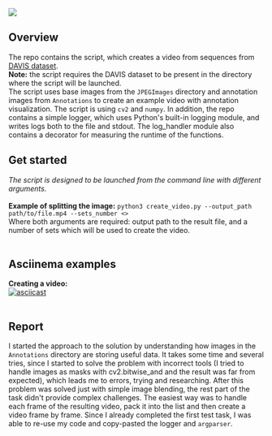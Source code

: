 <a href="https://codeclimate.com/github/iwatkot/slytest02/maintainability"><img src="https://api.codeclimate.com/v1/badges/f026010dd2a8a686d17c/maintainability" /></a>

## Overview
The repo contains the script, which creates a video from sequences from [DAVIS dataset](https://davischallenge.org/davis2017/code.html).<br>
**Note:** the script requires the DAVIS dataset to be present in the directory where the script will be launched.<br>
The script uses base images from the `JPEGImages` directory and annotation images from `Annotations` to create an example video with annotation visualization. The script is using `cv2` and `numpy`. In addition, the repo contains a simple logger, which uses Python's built-in logging module, and writes logs both to the file and stdout. The log_handler module also contains a decorator for measuring the runtime of the functions.<br>

## Get started
_The script is designed to be launched from the command line with different arguments._<br><br>
**Example of splitting the image:** `python3 create_video.py --output_path path/to/file.mp4 --sets_number <>`<br>
Where both arguments are required: output path to the result file, and a number of sets which will be used to create the video.<br>
<br>

## Asciinema examples
**Creating a video:**<br>
[![asciicast](https://asciinema.org/a/OgZ5rtlkrvns3r5g2rOK8dHgt.svg)](https://asciinema.org/a/OgZ5rtlkrvns3r5g2rOK8dHgt)<br>
<br>

## Report
I started the approach to the solution by understanding how images in the `Annotations` directory are storing useful data. It takes some time and several tries, since I started to solve the problem with incorrect tools (I tried to handle images as masks with cv2.bitwise_and and the result was far from expected), which leads me to errors, trying and researching. After this problem was solved just with simple image blending, the rest part of the task didn't provide complex challenges. The easiest way was to handle each frame of the resulting video, pack it into the list and then create a video frame by frame. Since I already completed the first test task, I was able to re-use my code and copy-pasted the logger and `argparser`.